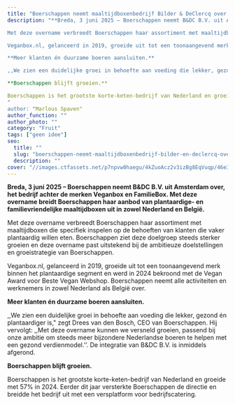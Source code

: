 ```yaml
---
title: "Boerschappen neemt maaltijdboxenbedrijf Bilder & DeClercq over."
description: "**Breda, 3 juni 2025 – Boerschappen neemt B&DC B.V. uit Amsterdam over, het bedrijf achter de merken Veganbox en FamilieBox. Met deze overname breidt Boerschappen haar aanbod van plantaardige- en familievriendelijke maaltijdboxen uit in zowel Nederland en België.**

Met deze overname verbreedt Boerschappen haar assortiment met maaltijdboxen die specifiek inspelen op de behoeften van klanten die vaker plantaardig willen eten. Boerschappen ziet deze doelgroep steeds sterker groeien en deze overname past uitstekend bij de ambitieuze doelstellingen en groeistrategie van Boerschappen. 

Veganbox.nl, gelanceerd in 2019, groeide uit tot een toonaangevend merk binnen het plantaardige segment en werd in 2024 bekroond met de Vegan Award voor Beste Vegan Webshop. Boerschappen neemt alle activiteiten en werknemers in zowel Nederland als België over.

**Meer klanten én duurzame boeren aansluiten.**

,,We zien een duidelijke groei in behoefte aan voeding die lekker, gezond én plantaardiger is," zegt Drees van den Bosch, CEO van Boerschappen. Hij vervolgt: ,,Met deze overname kunnen we versneld groeien, passend bij onze ambitie om steeds meer bijzondere Nederlandse boeren te helpen met een gezond verdienmodel.’’. De integratie van B&DC B.V. is inmiddels afgerond.

**Boerschappen blijft groeien.**

Boerschappen is het grootste korte-keten-bedrijf van Nederland en groeide met 57% in 2024. Eerder dit jaar versterkte Boerschappen de directie en breidde het bedrijf uit met een versplatform voor bedrijfscatering.
"
author: "Marlous Spaven"
author_function: ""
author_photo: ""
category: "Fruit"
tags: ["geen idee"]
seo:
  title: ""
  slug: "boerschappen-neemt-maaltijdboxenbedrijf-bilder-en-declercq-over"
  description: ""
cover: "//images.ctfassets.net/p7npvw0haegu/4kZuoAcz2v3izBg8EqVuqp/46e394757cee9b79b10fcd68e6fefc0a/Veganbox_en_Familiebox_worden_Boerschappen_opp.jpeg"
---
```


**Breda, 3 juni 2025 – Boerschappen neemt B&DC B.V. uit Amsterdam over, het bedrijf achter de merken Veganbox en FamilieBox. Met deze overname breidt Boerschappen haar aanbod van plantaardige- en familievriendelijke maaltijdboxen uit in zowel Nederland en België.**

Met deze overname verbreedt Boerschappen haar assortiment met maaltijdboxen die specifiek inspelen op de behoeften van klanten die vaker plantaardig willen eten. Boerschappen ziet deze doelgroep steeds sterker groeien en deze overname past uitstekend bij de ambitieuze doelstellingen en groeistrategie van Boerschappen. 

Veganbox.nl, gelanceerd in 2019, groeide uit tot een toonaangevend merk binnen het plantaardige segment en werd in 2024 bekroond met de Vegan Award voor Beste Vegan Webshop. Boerschappen neemt alle activiteiten en werknemers in zowel Nederland als België over.

**Meer klanten én duurzame boeren aansluiten.**

,,We zien een duidelijke groei in behoefte aan voeding die lekker, gezond én plantaardiger is," zegt Drees van den Bosch, CEO van Boerschappen. Hij vervolgt: ,,Met deze overname kunnen we versneld groeien, passend bij onze ambitie om steeds meer bijzondere Nederlandse boeren te helpen met een gezond verdienmodel.’’. De integratie van B&DC B.V. is inmiddels afgerond.

**Boerschappen blijft groeien.**

Boerschappen is het grootste korte-keten-bedrijf van Nederland en groeide met 57% in 2024. Eerder dit jaar versterkte Boerschappen de directie en breidde het bedrijf uit met een versplatform voor bedrijfscatering.

